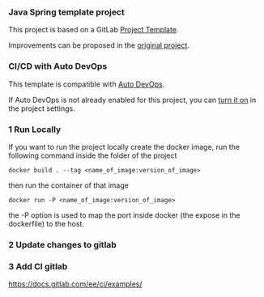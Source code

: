 ### Java Spring template project

This project is based on a GitLab [Project Template](https://docs.gitlab.com/ee/gitlab-basics/create-project.html).

Improvements can be proposed in the [original project](https://gitlab.com/gitlab-org/project-templates/spring).

### CI/CD with Auto DevOps

This template is compatible with [Auto DevOps](https://docs.gitlab.com/ee/topics/autodevops/).

If Auto DevOps is not already enabled for this project, you can [turn it on](https://docs.gitlab.com/ee/topics/autodevops/#enabling-auto-devops) in the project settings.

### 1 Run Locally

If you want to run the project locally create the docker image, run the following command inside the folder of the project

`docker build . --tag <name_of_image:version_of_image>`

then run the container of that image

`docker run -P <name_of_image:version_of_image>`

the -P option is used to map the port inside docker (the expose in the dockerfile) to the host.

### 2 Update changes to gitlab



### 3 Add CI gitlab

https://docs.gitlab.com/ee/ci/examples/